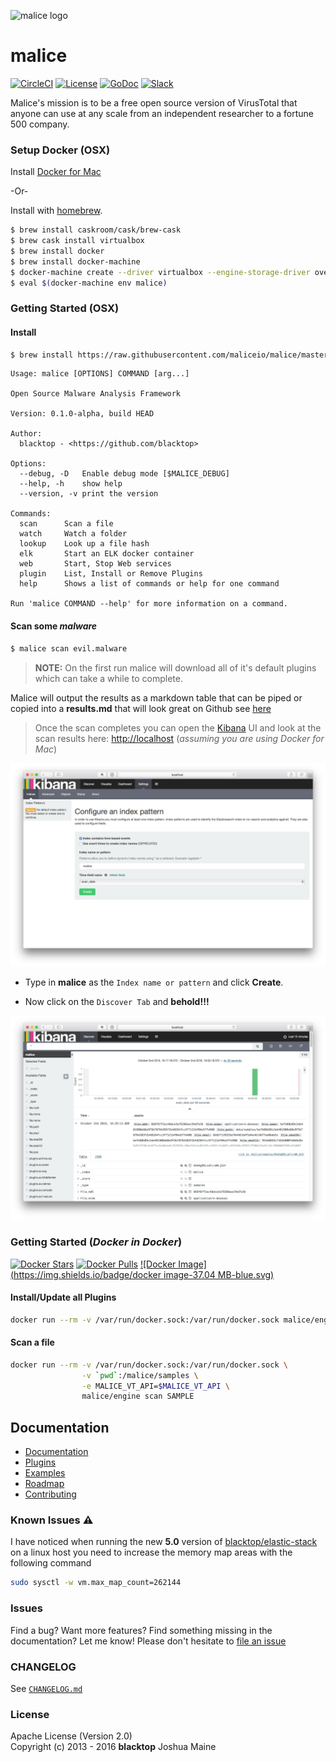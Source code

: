 ![malice logo](https://raw.githubusercontent.com/maliceio/malice/master/docs/images/logo/malice.png)

malice
======

[![CircleCI](https://circleci.com/gh/maliceio/malice.png?style=shield)](https://circleci.com/gh/maliceio/malice)
[![License][license]](http://www.apache.org/licenses/LICENSE-2.0)
[![GoDoc](https://godoc.org/github.com/maliceio/malice?status.svg)](https://godoc.org/github.com/maliceio/malice)
[![Slack](https://malice-slack.herokuapp.com/badge.svg)][slack]

Malice's mission is to be a free open source version of VirusTotal that anyone can use at any scale from an independent researcher to a fortune 500 company.

### Setup Docker (OSX)

Install [Docker for Mac](https://docs.docker.com/docker-for-mac/)

-Or-

Install with [homebrew](http://brew.sh).

```bash
$ brew install caskroom/cask/brew-cask
$ brew cask install virtualbox
$ brew install docker
$ brew install docker-machine
$ docker-machine create --driver virtualbox --engine-storage-driver overlay malice
$ eval $(docker-machine env malice)
```

### Getting Started (OSX)

#### Install  

```bash
$ brew install https://raw.githubusercontent.com/maliceio/malice/master/contrib/homebrew/Formula/malice.rb
```

```
Usage: malice [OPTIONS] COMMAND [arg...]

Open Source Malware Analysis Framework

Version: 0.1.0-alpha, build HEAD

Author:
  blacktop - <https://github.com/blacktop>

Options:
  --debug, -D  	Enable debug mode [$MALICE_DEBUG]
  --help, -h   	show help
  --version, -v	print the version

Commands:
  scan		Scan a file
  watch		Watch a folder
  lookup	Look up a file hash
  elk		Start an ELK docker container
  web		Start, Stop Web services
  plugin	List, Install or Remove Plugins
  help		Shows a list of commands or help for one command

Run 'malice COMMAND --help' for more information on a command.
```

#### Scan some *malware*

```bash
$ malice scan evil.malware
```

> **NOTE:** On the first run malice will download all of it's default plugins which can take a while to complete.

Malice will output the results as a markdown table that can be piped or copied into a **results.md** that will look great on Github see [here](docs/examples/scan.md)

> Once the scan completes you can open the [Kibana](https://www.elastic.co/products/kibana) UI and look at the scan results here: [http://localhost](http://localhost) (*assuming you are using Docker for Mac*)

![kibana-setup](docs/images/kibana-setup.png)

-	Type in **malice** as the `Index name or pattern` and click **Create**.

-	Now click on the `Discover Tab` and **behold!!!**

![kibana-scan](docs/images/kibana-scan.png)

### Getting Started (*Docker in Docker*)

[![Docker Stars](https://img.shields.io/docker/stars/malice/engine.svg)][hub]
[![Docker Pulls](https://img.shields.io/docker/pulls/malice/engine.svg)][hub]
[![Docker Image](https://img.shields.io/badge/docker image-37.04 MB-blue.svg)][hub]

#### Install/Update all Plugins

```bash
docker run --rm -v /var/run/docker.sock:/var/run/docker.sock malice/engine plugin update --all
```

#### Scan a file

```bash
docker run --rm -v /var/run/docker.sock:/var/run/docker.sock \
                -v `pwd`:/malice/samples \
                -e MALICE_VT_API=$MALICE_VT_API \
                malice/engine scan SAMPLE
```

## Documentation

- [Documentation](docs)
- [Plugins](docs/plugins)
- [Examples](docs/examples)
- [Roadmap](docs/roadmap)
- [Contributing](CONTRIBUTING.md)

### Known Issues :warning:

I have noticed when running the new **5.0** version of [blacktop/elastic-stack](https://github.com/blacktop/docker-elastic-stack) on a linux host you need to increase the memory map areas with the following command

```bash
sudo sysctl -w vm.max_map_count=262144
```

### Issues

Find a bug? Want more features? Find something missing in the documentation? Let me know! Please don't hesitate to [file an issue](https://github.com/maliceio/malice/issues/new)

### CHANGELOG

See [`CHANGELOG.md`](https://github.com/maliceio/malice/blob/master/CHANGELOG.md)

### License

Apache License (Version 2.0)  
Copyright (c) 2013 - 2016 **blacktop** Joshua Maine

[malice-logo]: https://raw.githubusercontent.com/maliceio/malice/master/docs/logo/malice.png
[travis-badge]: https://travis-ci.org/maliceio/malice.svg?branch=master
[gitter-badge]: https://badges.gitter.im/maliceio/malice.svg
[gitter-link]: https://gitter.im/maliceio/malice
[license]: https://img.shields.io/badge/licence-Apache%202.0-blue.svg
[hub]: https://hub.docker.com/r/malice/engine/
[slack]: https://malice-slack.herokuapp.com/
